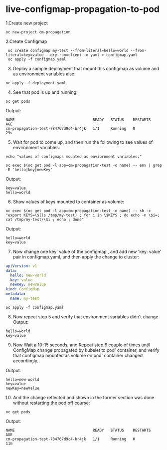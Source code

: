 # live-configmap-propagation-to-pod

1.Create new project
```shell
oc new-project cm-propagation
```

2.Create Configmap
```shell
 oc create configmap my-test --from-literal=hello=world --from-literal=key=value --dry-run=client -o yaml > configmap.yaml
 oc apply -f configmap.yaml
```

3. Deploy a sample deployment that mount this configmap as volume and as environment variables also:
```shell
oc apply -f deployment.yaml
```
4. See that pod is up and running:
```shell
oc get pods 
```
Output:
```shell
NAME                                   READY   STATUS    RESTARTS   AGE
cm-propagation-test-784767d9c4-br4jk   1/1     Running   0          29s
```
5. Wait for pod to come up, and then run the following to see values of environment variables:
```shell
echo "values of configmaps mounted as enviornment variables:"

oc exec $(oc get pod -l app=cm-propagation-test -o name) -- env | grep -E 'hello|key|newKey'
```
Output:
```shell
key=value
hello=world
```


6. Show values of keys mounted to container as volume:
```shell
oc exec $(oc get pod -l app=cm-propagation-test -o name) -- sh -c "export KEYS=\$(ls /tmp/my-test) ; for i in \$KEYS ; do echo -n \$i=; cat /tmp/my-test/\$i ; echo ; done"
```
Output:
```shell
hello=world
key=value
```

7. Now change one key' value of the configmap , and add new 'key: value' pair in configmap.yaml, and then apply the change to cluster:
```yaml
apiVersion: v1
data:
  hello: new-world
  key: value
  newKey: newValue
kind: ConfigMap
metadata:
  name: my-test
```
```shell
oc apply -f configmap.yaml
```

8. Now repeat step 5 and verify that environment variables didn't change
Output:
```shell
hello=world
key=value
```

9. Now Wait a 10-15 seconds, and  Repeat step 6 couple of times until ConfigMap change propagated by kubelet to pod' container, and verify that configmap mounted as volume on pod' container changed accordingly.

Output:
```shell
hello=new-world
key=value
newKey=newValue
```

10. And the change reflected and shown in the former section was done without restarting the pod off course:
```shell
oc get pods
```

Output:
```shell
NAME                                   READY   STATUS    RESTARTS   AGE
cm-propagation-test-784767d9c4-br4jk   1/1     Running   0          11m
```
